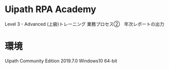 # Uipath RPA Academy

Level 3 - Advanced (上級)トレーニング
業務プロセス②　年次レポートの出力

# 環境

Uipath Community Edition 2019.7.0 Windows10 64-bit


